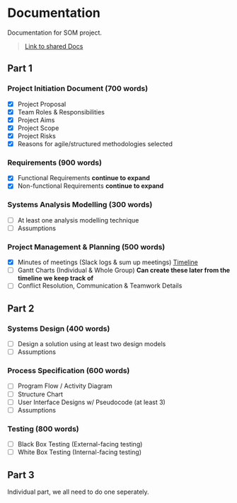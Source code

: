 # Documentation
Documentation for SOM project.
> [Link to shared Docs](https://uniworcac-my.sharepoint.com/personal/wilc5_15_uni_worc_ac_uk/_layouts/15/guestaccess.aspx?folderid=177cabd400e8f4e47b96a16ae4b361edc&authkey=AQcOGqnEidodTioLoR803lI)

## Part 1
### Project Initiation Document (700 words)
- [x] Project Proposal
- [x] Team Roles & Responsibilities
- [x] Project Aims
- [x] Project Scope
- [x] Project Risks
- [x] Reasons for agile/structured methodologies selected

### Requirements (900 words)
- [x] Functional Requirements __continue to expand__
- [x] Non-functional Requirements __continue to expand__

### Systems Analysis Modelling (300 words)
- [ ] At least one analysis modelling technique
- [ ] Assumptions

### Project Management & Planning (500 words)
- [x] Minutes of meetings (Slack logs & sum up meetings) [Timeline](timeline.md)
- [ ] Gantt Charts (Individual & Whole Group) __Can create these later from the timeline we keep track of__
- [ ] Conflict Resolution, Communication & Teamwork Details

## Part 2
### Systems Design (400 words)
- [ ] Design a solution using at least two design models
- [ ] Assumptions

### Process Specification (600 words)
- [ ] Program Flow / Activity Diagram
- [ ] Structure Chart
- [ ] User Interface Designs w/ Pseudocode (at least 3)
- [ ] Assumptions

### Testing (800 words)
- [ ] Black Box Testing (External-facing testing)
- [ ] White Box Testing (Internal-facing testing)

## Part 3
Individual part, we all need to do one seperately.
